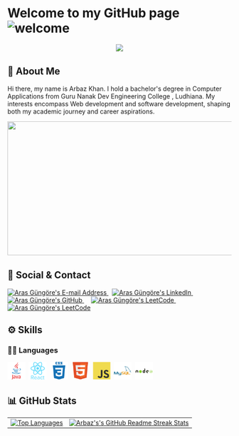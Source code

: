 <!--
<div align="center">
  <img src="https://raw.githubusercontent.com/arasgungore/arasgungore/main/gifs/Aras_Gungore.gif" alt="Aras Gungore" width="433" height="74" />
</div>
-->

# Welcome to my GitHub page  <img src="https://raw.githubusercontent.com/arasgungore/arasgungore/main/gifs/waving_hand.gif" alt="welcome" width="33" height="33" />

<div id="header" align="center">
  <img src="https://media.giphy.com/media/M9gbBd9nbDrOTu1Mqx/giphy.gif" width="100"/>
</div>



## 👤 About Me

Hi there, my name is Arbaz Khan. I hold a bachelor's degree in Computer Applications from Guru Nanak Dev Engineering College , Ludhiana. My interests encompass Web development and software development, shaping both my academic journey and career aspirations. 


<div align="center">
  <img src="https://media.giphy.com/media/dWesBcTLavkZuG35MI/giphy.gif" width="600" height="300"/>
</div>




## 📇 Social & Contact




<div align="left">
  <a href="mailto:arbaazkhanark23@gmail.com" target="_blank" rel="noreferrer"> <img alt="Aras Güngöre's E-mail Address" src="https://img.shields.io/badge/E&#8209;mail-D14836?style=for-the-badge&logo=gmail&logoColor=white" /> </a>
  &nbsp;
  <a href="https://www.linkedin.com/in/arbaz-khan-0bb1aa1a0/" target="_blank" rel="noreferrer"> <img alt="Aras Güngöre's LinkedIn" src="https://img.shields.io/badge/LinkedIn-0077B5?style=for-the-badge&logo=linkedin&logoColor=white" /> </a>
  &nbsp;
  <a href="https://github.com/Arbazkhanark" target="_blank" rel="noreferrer"> <img alt="Aras Güngöre's GitHub" src="https://img.shields.io/badge/GitHub-100000?style=for-the-badge&logo=github&logoColor=white" /> </a>
  &nbsp;
  &nbsp;
  <a href="https://leetcode.com/arbaazkhanark23/" target="_blank" rel="noreferrer"> <img alt="Aras Güngöre's LeetCode" src="https://img.shields.io/badge/LeetCode-FFA116?style=for-the-badge&logo=LeetCode&logoColor=black" /> </a>
  &nbsp;
  &nbsp;
    <a href="https://auth.geeksforgeeks.org/user/arbaazkhanark23#!" target="_blank" rel="noreferrer"> <img alt="Aras Güngöre's LeetCode" src="https://repository-images.githubusercontent.com/389729275/371ba38b-8a03-4bff-916c-c3fa5396ceda" width="200px" height="20px" /> </a>
</div>




## ⚙ Skills


### 👨‍💻 Languages 




 
 



<div>

  <img src="https://github.com/devicons/devicon/blob/master/icons/java/java-original-wordmark.svg" title="Java" alt="Java" width="40" height="40"/>&nbsp;
  <img src="https://github.com/devicons/devicon/blob/master/icons/react/react-original-wordmark.svg" title="React" alt="React" width="40" height="40"/>&nbsp;
  <img src="https://github.com/devicons/devicon/blob/master/icons/css3/css3-plain-wordmark.svg"  title="CSS3" alt="CSS" width="40" height="40"/>&nbsp;
  <img src="https://github.com/devicons/devicon/blob/master/icons/html5/html5-original.svg" title="HTML5" alt="HTML" width="40" height="40"/>&nbsp;
  <img src="https://github.com/devicons/devicon/blob/master/icons/javascript/javascript-original.svg" title="JavaScript" alt="JavaScript" width="40" height="40"/>&nbsp;
  <img src="https://github.com/devicons/devicon/blob/master/icons/mysql/mysql-original-wordmark.svg" title="MySQL"  alt="MySQL" width="40" height="40"/>&nbsp;
  <img src="https://github.com/devicons/devicon/blob/master/icons/nodejs/nodejs-original-wordmark.svg" title="NodeJS" alt="NodeJS" width="40" height="40"/>&nbsp;
  
  







## 📊 GitHub Stats

<table>
  
  <td>
      <a href="https://github.com/Arbazkhanark/github-readme-statss"> <img src="https://github-readme-stats.vercel.app/api/top-langs/?username=Arbazkhanark&layout=compact&theme=vision-friendly-dark" alt="Top Languages" /> </a>
    </td>
    <td colspan=2 align="center">
      <a href="https://git.io/streak-stats"> <img src="https://github-readme-streak-stats.herokuapp.com?user=Arbazkhanark&theme=transparent" alt="Arbaz's's GitHub Readme Streak Stats" /> </a>
    </td>
  
</table>













